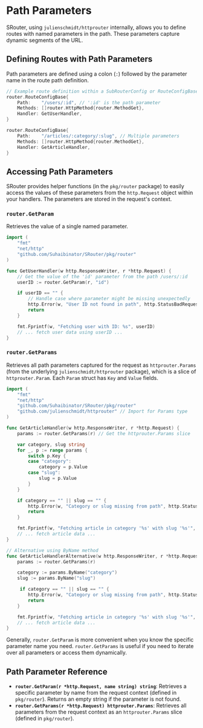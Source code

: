 # Path Parameters

SRouter, using `julienschmidt/httprouter` internally, allows you to define routes with named parameters in the path. These parameters capture dynamic segments of the URL.

## Defining Routes with Path Parameters

Path parameters are defined using a colon (`:`) followed by the parameter name in the route path definition.

```go
// Example route definition within a SubRouterConfig or RouteConfigBase/RouteConfig
router.RouteConfigBase{
    Path:    "/users/:id", // ':id' is the path parameter
    Methods: []router.HttpMethod{router.MethodGet},
    Handler: GetUserHandler,
}

router.RouteConfigBase{
    Path:    "/articles/:category/:slug", // Multiple parameters
    Methods: []router.HttpMethod{router.MethodGet},
    Handler: GetArticleHandler,
}
```

## Accessing Path Parameters

SRouter provides helper functions (in the `pkg/router` package) to easily access the values of these parameters from the `http.Request` object within your handlers. The parameters are stored in the request's context.

### `router.GetParam`

Retrieves the value of a single named parameter.

```go
import (
	"fmt"
	"net/http"
	"github.com/Suhaibinator/SRouter/pkg/router"
)

func GetUserHandler(w http.ResponseWriter, r *http.Request) {
    // Get the value of the 'id' parameter from the path /users/:id
    userID := router.GetParam(r, "id")

    if userID == "" {
        // Handle case where parameter might be missing unexpectedly
        http.Error(w, "User ID not found in path", http.StatusBadRequest)
        return
    }

    fmt.Fprintf(w, "Fetching user with ID: %s", userID)
    // ... fetch user data using userID ...
}
```

### `router.GetParams`

Retrieves all path parameters captured for the request as `httprouter.Params` (from the underlying `julienschmidt/httprouter` package), which is a slice of `httprouter.Param`. Each `Param` struct has `Key` and `Value` fields.

```go
import (
    "fmt"
    "net/http"
    "github.com/Suhaibinator/SRouter/pkg/router"
    "github.com/julienschmidt/httprouter" // Import for Params type
)

func GetArticleHandler(w http.ResponseWriter, r *http.Request) {
    params := router.GetParams(r) // Get the httprouter.Params slice

    var category, slug string
    for _, p := range params {
        switch p.Key {
        case "category":
            category = p.Value
        case "slug":
            slug = p.Value
        }
    }

    if category == "" || slug == "" {
        http.Error(w, "Category or slug missing from path", http.StatusBadRequest)
        return
    }

    fmt.Fprintf(w, "Fetching article in category '%s' with slug '%s'", category, slug)
    // ... fetch article data ...
}

// Alternative using ByName method
func GetArticleHandlerAlternative(w http.ResponseWriter, r *http.Request) {
    params := router.GetParams(r)

    category := params.ByName("category")
    slug := params.ByName("slug")

     if category == "" || slug == "" {
        http.Error(w, "Category or slug missing from path", http.StatusBadRequest)
        return
    }

    fmt.Fprintf(w, "Fetching article in category '%s' with slug '%s'", category, slug)
    // ... fetch article data ...
}
```

Generally, `router.GetParam` is more convenient when you know the specific parameter name you need. `router.GetParams` is useful if you need to iterate over all parameters or access them dynamically.

## Path Parameter Reference

-   **`router.GetParam(r *http.Request, name string) string`**: Retrieves a specific parameter by name from the request context (defined in `pkg/router`). Returns an empty string if the parameter is not found.
-   **`router.GetParams(r *http.Request) httprouter.Params`**: Retrieves all parameters from the request context as an `httprouter.Params` slice (defined in `pkg/router`).
